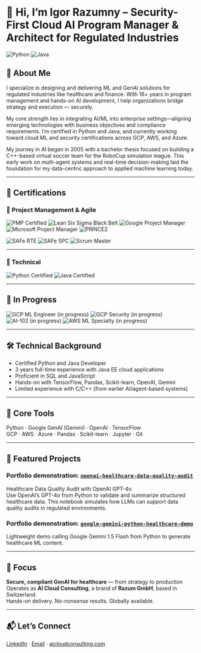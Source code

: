 # 👋 Hi, I’m Igor Razumny – Security-First Cloud AI Program Manager & Architect for Regulated Industries

![Python](https://img.shields.io/badge/Python-3776AB?style=for-the-badge&logo=python&logoColor=white)
![Java](https://img.shields.io/badge/Java-ED8B00?style=for-the-badge&logo=openjdk&logoColor=white)

## 👤 About Me

I specialize in designing and delivering ML and GenAI solutions for regulated industries like healthcare and finance. With 16+ years in program management and hands-on AI development, I help organizations bridge strategy and execution — securely.

My core strength lies in integrating AI/ML into enterprise settings—aligning emerging technologies with business objectives and compliance requirements. I’m certified in Python and Java, and currently working toward cloud ML and security certifications across GCP, AWS, and Azure.

My journey in AI began in 2005 with a bachelor thesis focused on building a C++-based virtual soccer team for the RoboCup simulation league. This early work on multi-agent systems and real-time decision-making laid the foundation for my data-centric approach to applied machine learning today.

---

## 📛 Certifications

### 📁 Project Management & Agile

![PMP Certified](https://img.shields.io/badge/PMP-Certified-blue?style=for-the-badge)
![Lean Six Sigma Black Belt](https://img.shields.io/badge/Lean%20Six%20Sigma-Black%20Belt-yellow?style=for-the-badge)
![Google Project Manager](https://img.shields.io/badge/Google-Project%20Manager-lightgrey?style=for-the-badge)
![Microsoft Project Manager](https://img.shields.io/badge/Microsoft-Project%20Manager-lightgrey?style=for-the-badge)
![PRINCE2](https://img.shields.io/badge/PRINCE2-Project%20Manager-purple?style=for-the-badge)

![SAFe RTE](https://img.shields.io/badge/SAFe-RTE-brightgreen?style=for-the-badge)
![SAFe SPC](https://img.shields.io/badge/SAFe-SPC-green?style=for-the-badge)
![Scrum Master](https://img.shields.io/badge/Scrum%20Alliance-Scrum%20Master-orange?style=for-the-badge)

---

### 🧠 Technical

![Python Certified](https://img.shields.io/badge/Python-Certified-3776AB?style=for-the-badge&logo=python&logoColor=white)
![Java Certified](https://img.shields.io/badge/Java-Certified-ED8B00?style=for-the-badge&logo=openjdk&logoColor=white)

---

## 🧪 In Progress

![GCP ML Engineer (in progress)](https://img.shields.io/badge/GCP-ML%20Engineer%20in%20Progress-4285F4?style=for-the-badge&logo=googlecloud&logoColor=white)
![GCP Security (in progress)](https://img.shields.io/badge/GCP-Security%20in%20Progress-4285F4?style=for-the-badge&logo=googlecloud&logoColor=white)
![AI-102 (in progress)](https://img.shields.io/badge/Azure-AI--102%20in%20Progress-0078D4?style=for-the-badge&logo=microsoftazure&logoColor=white)
![AWS ML Specialty (in progress)](https://img.shields.io/badge/AWS-ML%20Specialty%20in%20Progress-232F3E?style=for-the-badge&logo=amazonaws&logoColor=white)

---

## 🛠 Technical Background

- Certified Python and Java Developer  
- 3 years full-time experience with Java EE cloud applications  
- Proficient in SQL and JavaScript  
- Hands-on with TensorFlow, Pandas, Scikit-learn, OpenAI, Gemini  
- Limited experience with C/C++ (from earlier AI/agent-based systems)

---

## 🔧 Core Tools

Python · Google GenAI (Gemini) · OpenAI · TensorFlow  
GCP · AWS · Azure · Pandas · Scikit-learn · Jupyter · Git

---

## 📂 Featured Projects

### Portfolio demonstration: [`openai-healthcare-data-quality-audit`](https://github.com/igorrazumny/openai-healthcare-data-quality-audit)
Healthcare Data Quality Audit with OpenAI GPT-4o  
Use OpenAI’s GPT-4o from Python to validate and summarize structured healthcare data. This notebook simulates how LLMs can support data quality audits in regulated environments.

### Portfolio demonstration: [`google-gemini-python-healthcare-demo`](https://github.com/yourusername/google-gemini-python-healthcare-demo)
Lightweight demo calling Google Gemini 1.5 Flash from Python to generate healthcare ML content.

---

## 🧭 Focus

**Secure, compliant GenAI for healthcare** — from strategy to production  
Operates as **AI Cloud Consulting**, a brand of **Razum GmbH**, based in Switzerland.  
Hands-on delivery. No-nonsense results. Globally available.

---

## 📬 Let’s Connect

[LinkedIn](https://www.linkedin.com/in/irazum) · [Email](mailto:irazum@gmail.com) · [aicloudconsulting.com](https://aicloudconsulting.com)
